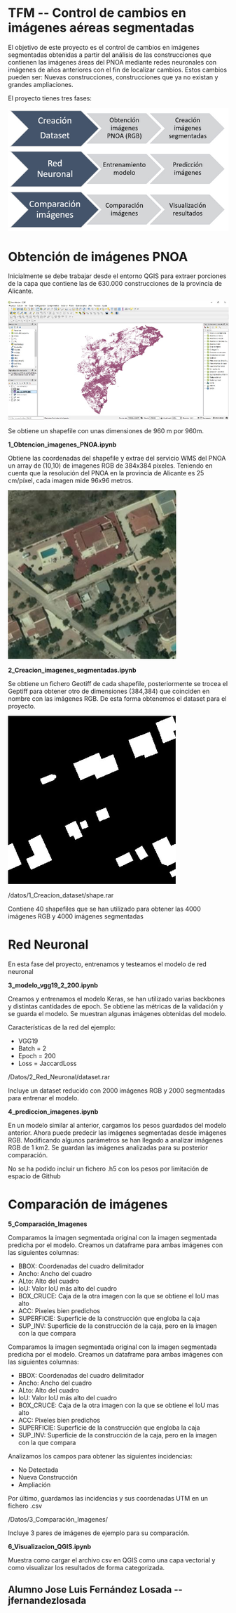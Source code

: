 # TFM -- Control de cambios en imágenes aéreas segmentadas

El objetivo de este proyecto es el control de cambios en imágenes segmentadas obtenidas a partir del análisis de las construcciones que contienen las imágenes áreas del PNOA mediante redes neuronales con imágenes de años anteriores con el fin de localizar cambios. Estos cambios pueden ser:  Nuevas construcciones, construcciones que ya no existan y grandes ampliaciones.

El proyecto tienes tres fases:

![Ciclo fases](/img/esquema.jpg)


#  Obtención de imágenes PNOA 

Inicialmente se debe trabajar desde el entorno QGIS para extraer porciones de la capa que contiene las de 630.000 construcciones de la provincia de Alicante.

![QGIS Alicante](/img/alicante.jpg)

Se obtiene un shapefile con unas dimensiones de 960 m por 960m. 

**1_Obtencion_imagenes_PNOA.ipynb** 

Obtiene las coordenadas del shapefile y extrae del servicio WMS del PNOA un array de (10,10)
de imagenes RGB de 384x384 pixeles.
Teniendo en cuenta que la resolución del PNOA en la provincia de Alicante es 25 cm/píxel, cada imagen mide 96x96 metros.

![RGB](/img/680667.12_4238075.56_680763.12_4238171.56.jpg)

**2_Creacion_imagenes_segmentadas.ipynb** 

Se obtiene un fichero Geotiff de cada shapefile, posteriormente se trocea el Geptiff para obtener otro de dimensiones (384,384) que coinciden en nombre con las imágenes RGB.
De esta forma obtenemos el dataset para el proyecto.


![TIFF](/img/680667.12_4238075.56_680763.12_4238171.56_tiff.jpg)

/datos/1_Creacion_dataset/shape.rar 

Contiene 40 shapefiles que se han utilizado para obtener las 4000 imágenes RGB y 4000 imágenes segmentadas

#  Red Neuronal

En esta fase del proyecto, entrenamos y testeamos el modelo de red neuronal 

**3_modelo_vgg19_2_200.ipynb** 

Creamos y entrenamos el modelo Keras, se han utilizado varias backbones y distintas cantidades de epoch. Se obtiene las métricas de la validación y se guarda el modelo. Se muestran algunas imágenes obtenidas del modelo.

Características de la red del ejemplo:
-	VGG19
-	Batch = 2
-	Epoch = 200
-	Loss = JaccardLoss

/Datos/2_Red_Neuronal/dataset.rar 

Incluye un dataset reducido con 2000 imágenes RGB y 2000 segmentadas para entrenar el modelo.


**4_prediccion_imagenes.ipynb** 

En un modelo similar al anterior, cargamos los pesos guardados del modelo anterior. Ahora puede predecir las imágenes segmentadas desde imágenes RGB. Modificando algunos parámetros se han llegado a analizar imágenes RGB de 1 km2.
Se guardan las imágenes analizadas para su posterior comparación.

No se ha podido incluir un fichero .h5 con los pesos por limitación de espacio de Github


#  Comparación de imágenes

**5_Comparación_Imagenes**

Comparamos la imagen segmentada original con la imagen segmentada predicha por el modelo.
Creamos un dataframe para ambas imágenes con las siguientes columnas:
-	BBOX: Coordenadas del cuadro delimitador
-	Ancho: Ancho del cuadro
-	ALto: Alto del cuadro
-	IoU: Valor IoU más alto del cuadro
-	BOX_CRUCE: Caja de la otra imagen con la que se obtiene el IoU mas alto
-	ACC: Pixeles bien predichos
-	SUPERFICIE: Superficie de la construcción que engloba la caja
-	SUP_INV: Superficie de la construcción de la caja, pero en la imagen con la que compara

Comparamos la imagen segmentada original con la imagen segmentada predicha por el modelo.
Creamos un dataframe para ambas imágenes con las siguientes columnas:
-	BBOX: Coordenadas del cuadro delimitador
-	Ancho: Ancho del cuadro
-	ALto: Alto del cuadro
-	IoU: Valor IoU más alto del cuadro
-	BOX_CRUCE: Caja de la otra imagen con la que se obtiene el IoU mas alto
-	ACC: Pixeles bien predichos
-	SUPERFICIE: Superficie de la construcción que engloba la caja
-	SUP_INV: Superficie de la construcción de la caja, pero en la imagen con la que compara


Analizamos los campos para obtener las siguientes incidencias:

-	No Detectada
-	Nueva Construcción
-	Ampliación

Por último, guardamos las incidencias y sus coordenadas UTM en un fichero .csv

/Datos/3_Comparación_Imagenes/ 

Incluye 3 pares de imágenes de ejemplo para su comparación.

**6_Visualizacion_QGIS.ipynb**

Muestra como cargar el archivo csv en QGIS como una capa vectorial y como visualizar los resultados de forma categorizada.


## Alumno Jose Luis Fernández Losada --  jfernandezlosada
